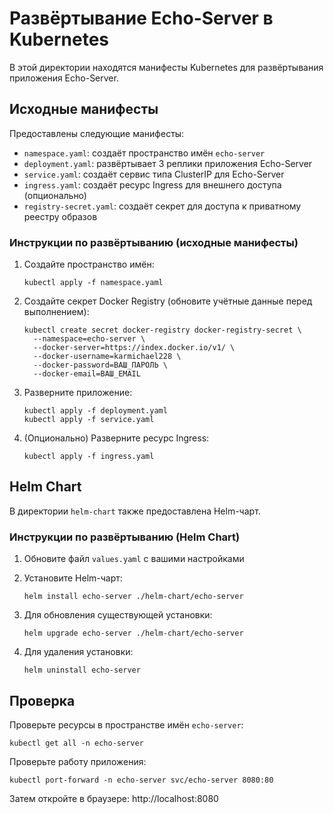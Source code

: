 # Развёртывание Echo-Server в Kubernetes

В этой директории находятся манифесты Kubernetes для развёртывания приложения Echo-Server.

## Исходные манифесты

Предоставлены следующие манифесты:

- `namespace.yaml`: создаёт пространство имён `echo-server`
- `deployment.yaml`: развёртывает 3 реплики приложения Echo-Server
- `service.yaml`: создаёт сервис типа ClusterIP для Echo-Server
- `ingress.yaml`: создаёт ресурс Ingress для внешнего доступа (опционально)
- `registry-secret.yaml`: создаёт секрет для доступа к приватному реестру образов

### Инструкции по развёртыванию (исходные манифесты)

1. Создайте пространство имён:
   ```
   kubectl apply -f namespace.yaml
   ```

2. Создайте секрет Docker Registry (обновите учётные данные перед выполнением):
   ```
   kubectl create secret docker-registry docker-registry-secret \
     --namespace=echo-server \
     --docker-server=https://index.docker.io/v1/ \
     --docker-username=karmichael228 \
     --docker-password=ВАШ_ПАРОЛЬ \
     --docker-email=ВАШ_EMAIL
   ```

3. Разверните приложение:
   ```
   kubectl apply -f deployment.yaml
   kubectl apply -f service.yaml
   ```

4. (Опционально) Разверните ресурс Ingress:
   ```
   kubectl apply -f ingress.yaml
   ```

## Helm Chart

В директории `helm-chart` также предоставлена Helm-чарт.

### Инструкции по развёртыванию (Helm Chart)

1. Обновите файл `values.yaml` с вашими настройками

2. Установите Helm-чарт:
   ```
   helm install echo-server ./helm-chart/echo-server
   ```

3. Для обновления существующей установки:
   ```
   helm upgrade echo-server ./helm-chart/echo-server
   ```

4. Для удаления установки:
   ```
   helm uninstall echo-server
   ```

## Проверка

Проверьте ресурсы в пространстве имён `echo-server`:
```
kubectl get all -n echo-server
```

Проверьте работу приложения:
```
kubectl port-forward -n echo-server svc/echo-server 8080:80
```

Затем откройте в браузере: http://localhost:8080